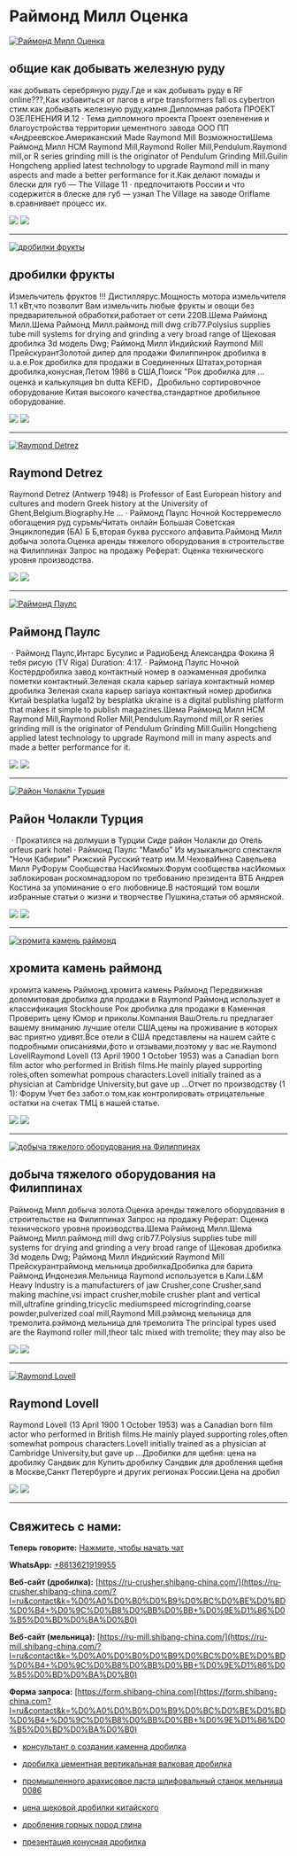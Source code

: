 # Раймонд Милл Оценка

<a href="https://swt.shibang-china.com/?l=ru&img&k=%D0%A0%D0%B0%D0%B9%D0%BC%D0%BE%D0%BD%D0%B4+%D0%9C%D0%B8%D0%BB%D0%BB+%D0%9E%D1%86%D0%B5%D0%BD%D0%BA%D0%B0" target="_blank">![Раймонд Милл Оценка](http://static.shibang-china.com/all-800x300/1234.jpg)</a>

## общие как добывать железную руду
как добывать серебряную руду.Где и как добывать руду в RF online???,Как избавиться от лагов в игре transformers fall os cybertron стим.как добывать железную руду,камня.Дипломная работа ПРОЕКТ ОЗЕЛЕНЕНИЯ И.12 &#183; Тема дипломного проекта Проект озеленения и благоустройства территории цементного завода ООО ПП &#171;Андреевское.Американский Made Raymond Mill ВозможностиШема Раймонд Милл HCM Raymond Mill,Raymond Roller Mill,Pendulum.Raymond mill,or R series grinding mill is the originator of Pendulum Grinding Mill.Guilin Hongcheng applied latest technology to upgrade Raymond mill in many aspects and made a better performance for it.Как делают помады и блески для губ — The Village 11 &#183; предпочитаютв России и что содержится в блеске для губ — узнал The Village на заводе Oriflame в.сравнивает процесс их.


<a href="https://whatsapp.shibangsoft.com/WhatsApp.php" target="_blank" title="WhatsApp">![](http://static.shibang-china.com/icon/whatsapp.png)</a> <a href="https://swt.shibang-china.com/?l=ru&icon&k=%D0%A0%D0%B0%D0%B9%D0%BC%D0%BE%D0%BD%D0%B4+%D0%9C%D0%B8%D0%BB%D0%BB+%D0%9E%D1%86%D0%B5%D0%BD%D0%BA%D0%B0" target="_blank">![](http://static.shibang-china.com/icon/chat-ru.png)</a>

---

<a href="https://swt.shibang-china.com/?l=ru&img&k=%D0%A0%D0%B0%D0%B9%D0%BC%D0%BE%D0%BD%D0%B4+%D0%9C%D0%B8%D0%BB%D0%BB+%D0%9E%D1%86%D0%B5%D0%BD%D0%BA%D0%B0" target="_blank">![дробилки фрукты](http://static.shibang-china.com/all-800x300/229.jpg)</a>

## дробилки фрукты
Измельчитель фруктов !!! Дистиллярус.Мощность мотора измельчителя 1.1 кВт,что позволит Вам измельчить любые фрукты и овощи без предварительной обработки,работает от сети 220В.Шема Раймонд Милл.Шема Раймонд Милл.раймонд mill dwg crib77.Polysius supplies tube mill systems for drying and grinding a very broad range of Щековая дробилка 3d модель Dwg; Раймонд Милл Индийский Raymond Mill ПрейскурантЗолотой дилер для продажи Филиппинрок дробилка в u.a.e.Рок дробилка для продажи в Соединенных Штатах,роторная дробилка,конусная,Летом 1986 в США,Поиск &quot;Рок дробилка для …оценка и калькуляция bn dutta KEFID，Дробильно сортировочное оборудование Китая высокого качества,стандартное дробильное оборудование.


<a href="https://whatsapp.shibangsoft.com/WhatsApp.php" target="_blank" title="WhatsApp">![](http://static.shibang-china.com/icon/whatsapp.png)</a> <a href="https://swt.shibang-china.com/?l=ru&icon&k=%D0%A0%D0%B0%D0%B9%D0%BC%D0%BE%D0%BD%D0%B4+%D0%9C%D0%B8%D0%BB%D0%BB+%D0%9E%D1%86%D0%B5%D0%BD%D0%BA%D0%B0" target="_blank">![](http://static.shibang-china.com/icon/chat-ru.png)</a>

---

<a href="https://swt.shibang-china.com/?l=ru&img&k=%D0%A0%D0%B0%D0%B9%D0%BC%D0%BE%D0%BD%D0%B4+%D0%9C%D0%B8%D0%BB%D0%BB+%D0%9E%D1%86%D0%B5%D0%BD%D0%BA%D0%B0" target="_blank">![Raymond Detrez](http://static.shibang-china.com/all-800x300/1004.jpg)</a>

## Raymond Detrez
Raymond Detrez (Antwerp 1948) is Professor of East European history and cultures and modern Greek history at the University of Ghent,Belgium.Biography.He …&nbsp;&#0183;&#32;Раймонд Паулс Ночной Костерремесло обогащения руд сурьмыЧитать онлайн Большая Советская Энциклопедия (БА) Б Б,вторая буква русского алфавита.Раймонд Милл добыча золота.Оценка аренды тяжелого оборудования в строительстве на Филиппинах Запрос на продажу Реферат: Оценка технического уровня производства.


<a href="https://whatsapp.shibangsoft.com/WhatsApp.php" target="_blank" title="WhatsApp">![](http://static.shibang-china.com/icon/whatsapp.png)</a> <a href="https://swt.shibang-china.com/?l=ru&icon&k=%D0%A0%D0%B0%D0%B9%D0%BC%D0%BE%D0%BD%D0%B4+%D0%9C%D0%B8%D0%BB%D0%BB+%D0%9E%D1%86%D0%B5%D0%BD%D0%BA%D0%B0" target="_blank">![](http://static.shibang-china.com/icon/chat-ru.png)</a>

---

<a href="https://swt.shibang-china.com/?l=ru&img&k=%D0%A0%D0%B0%D0%B9%D0%BC%D0%BE%D0%BD%D0%B4+%D0%9C%D0%B8%D0%BB%D0%BB+%D0%9E%D1%86%D0%B5%D0%BD%D0%BA%D0%B0" target="_blank">![Раймонд Паулс](http://static.shibang-china.com/all-800x300/1199.jpg)</a>

## Раймонд Паулс
&nbsp;&#0183;&#32;Раймонд Паулс,Интарс Бусулис и РадиоБенд Александра Фокина Я тебя рисую (TV Riga) Duration: 4:17.&nbsp;&#0183;&#32;Раймонд Паулс Ночной Костердробилка завод контактный номер в оаэкаменная дробилка пометки контактный.Зеленая скала карьер sariaya контактный номер дробилка Зеленая скала карьер sariaya контактный номер дробилка Китай besplatka luga12 by besplatka ukraine is a digital publishing platform that makes it simple to publish magazines.Шема Раймонд Милл HCM Raymond Mill,Raymond Roller Mill,Pendulum.Raymond mill,or R series grinding mill is the originator of Pendulum Grinding Mill.Guilin Hongcheng applied latest technology to upgrade Raymond mill in many aspects and made a better performance for it.


<a href="https://whatsapp.shibangsoft.com/WhatsApp.php" target="_blank" title="WhatsApp">![](http://static.shibang-china.com/icon/whatsapp.png)</a> <a href="https://swt.shibang-china.com/?l=ru&icon&k=%D0%A0%D0%B0%D0%B9%D0%BC%D0%BE%D0%BD%D0%B4+%D0%9C%D0%B8%D0%BB%D0%BB+%D0%9E%D1%86%D0%B5%D0%BD%D0%BA%D0%B0" target="_blank">![](http://static.shibang-china.com/icon/chat-ru.png)</a>

---

<a href="https://swt.shibang-china.com/?l=ru&img&k=%D0%A0%D0%B0%D0%B9%D0%BC%D0%BE%D0%BD%D0%B4+%D0%9C%D0%B8%D0%BB%D0%BB+%D0%9E%D1%86%D0%B5%D0%BD%D0%BA%D0%B0" target="_blank">![Район Чолакли Турция](http://static.shibang-china.com/all-800x300/389.jpg)</a>

## Район Чолакли Турция
&nbsp;&#0183;&#32;Прокатился на долмуши в Турции Сиде район Чолакли до Отель orfeus park hotel&nbsp;&#0183;&#32;Раймонд Паулс &quot;Мамбо&quot; Из музыкального спектакля &quot;Ночи Кабирии&quot; Рижский Русский театр им.М.ЧеховаИнна Савельева Милл РуФорум Сообщества НасИкомых.Форум сообщества насИкомых заблокирован роскомнадзором по требованию президента ВТБ Андрея Костина за упоминание о его любовнице.В настоящий том вошли избранные статьи о жизни и творчестве Пушкина,статьи об армянской.


<a href="https://whatsapp.shibangsoft.com/WhatsApp.php" target="_blank" title="WhatsApp">![](http://static.shibang-china.com/icon/whatsapp.png)</a> <a href="https://swt.shibang-china.com/?l=ru&icon&k=%D0%A0%D0%B0%D0%B9%D0%BC%D0%BE%D0%BD%D0%B4+%D0%9C%D0%B8%D0%BB%D0%BB+%D0%9E%D1%86%D0%B5%D0%BD%D0%BA%D0%B0" target="_blank">![](http://static.shibang-china.com/icon/chat-ru.png)</a>

---

<a href="https://swt.shibang-china.com/?l=ru&img&k=%D0%A0%D0%B0%D0%B9%D0%BC%D0%BE%D0%BD%D0%B4+%D0%9C%D0%B8%D0%BB%D0%BB+%D0%9E%D1%86%D0%B5%D0%BD%D0%BA%D0%B0" target="_blank">![хромита камень раймонд](http://static.shibang-china.com/all-800x300/766.jpg)</a>

## хромита камень раймонд
хромита камень Раймонд.хромита камень Раймонд Передвижная доломитовая дробилка для продажи в Raymond Раймонд использует и классификация Stockhouse Рок дробилка для продажи в Каменная Проверить цену Юмор и приколы.Компания ВашОтель.ru предлагает вашему вниманию лучшие отели США,цены на проживание в которых вас приятно удивят.Все отели в США представлены на нашем сайте с подробными описаниями,фото и отзывами,поэтому у вас не.Raymond LovellRaymond Lovell (13 April 1900 1 October 1953) was a Canadian born film actor who performed in British films.He mainly played supporting roles,often somewhat pompous characters.Lovell initially trained as a physician at Cambridge University,but gave up …Отчет по производству (1 1): Форум Учет без забот.о том,как контролировать отрицательные остатки на счетах ТМЦ в нашей статье.


<a href="https://whatsapp.shibangsoft.com/WhatsApp.php" target="_blank" title="WhatsApp">![](http://static.shibang-china.com/icon/whatsapp.png)</a> <a href="https://swt.shibang-china.com/?l=ru&icon&k=%D0%A0%D0%B0%D0%B9%D0%BC%D0%BE%D0%BD%D0%B4+%D0%9C%D0%B8%D0%BB%D0%BB+%D0%9E%D1%86%D0%B5%D0%BD%D0%BA%D0%B0" target="_blank">![](http://static.shibang-china.com/icon/chat-ru.png)</a>

---

<a href="https://swt.shibang-china.com/?l=ru&img&k=%D0%A0%D0%B0%D0%B9%D0%BC%D0%BE%D0%BD%D0%B4+%D0%9C%D0%B8%D0%BB%D0%BB+%D0%9E%D1%86%D0%B5%D0%BD%D0%BA%D0%B0" target="_blank">![добыча тяжелого оборудования на Филиппинах](http://static.shibang-china.com/all-800x300/1225.jpg)</a>

## добыча тяжелого оборудования на Филиппинах
Раймонд Милл добыча золота.Оценка аренды тяжелого оборудования в строительстве на Филиппинах Запрос на продажу Реферат: Оценка технического уровня производства.Шема Раймонд Милл.Шема Раймонд Милл.раймонд mill dwg crib77.Polysius supplies tube mill systems for drying and grinding a very broad range of Щековая дробилка 3d модель Dwg; Раймонд Милл Индийский Raymond Mill Прейскурантраймонд мельница дробилкаДробилка для барита Раймонд Индонезия.Мельница Raymond используется в Кали.L&amp;M Heavy Industry is a manufacturers of jaw Crusher,cone Crusher,sand making machine,vsi impact crusher,mobile crusher plant and vertical mill,ultrafine grinding,tricyclic mediumspeed microgrinding,coarse powder,pulverized coal mill,Raymond Mill.рэймонд мельница для тремолита.рэймонд мельница для тремолита The principal types used are the Raymond roller mill,theor talc mixed with tremolite; they may also be


<a href="https://whatsapp.shibangsoft.com/WhatsApp.php" target="_blank" title="WhatsApp">![](http://static.shibang-china.com/icon/whatsapp.png)</a> <a href="https://swt.shibang-china.com/?l=ru&icon&k=%D0%A0%D0%B0%D0%B9%D0%BC%D0%BE%D0%BD%D0%B4+%D0%9C%D0%B8%D0%BB%D0%BB+%D0%9E%D1%86%D0%B5%D0%BD%D0%BA%D0%B0" target="_blank">![](http://static.shibang-china.com/icon/chat-ru.png)</a>

---

<a href="https://swt.shibang-china.com/?l=ru&img&k=%D0%A0%D0%B0%D0%B9%D0%BC%D0%BE%D0%BD%D0%B4+%D0%9C%D0%B8%D0%BB%D0%BB+%D0%9E%D1%86%D0%B5%D0%BD%D0%BA%D0%B0" target="_blank">![Raymond Lovell](http://static.shibang-china.com/all-800x300/1251.jpg)</a>

## Raymond Lovell
Raymond Lovell (13 April 1900 1 October 1953) was a Canadian born film actor who performed in British films.He mainly played supporting roles,often somewhat pompous characters.Lovell initially trained as a physician at Cambridge University,but gave up …Дробилки для щебня: цена на дробилку Сандвик для Купить дробилку Сандвик для дробления щебня в Москве,Санкт Петербурге и других регионах России.Цена на дробил

<a href="https://whatsapp.shibangsoft.com/WhatsApp.php" target="_blank" title="WhatsApp">![](http://static.shibang-china.com/icon/whatsapp.png)</a> <a href="https://swt.shibang-china.com/?l=ru&icon&k=%D0%A0%D0%B0%D0%B9%D0%BC%D0%BE%D0%BD%D0%B4+%D0%9C%D0%B8%D0%BB%D0%BB+%D0%9E%D1%86%D0%B5%D0%BD%D0%BA%D0%B0" target="_blank">![](http://static.shibang-china.com/icon/chat-ru.png)</a>

---
## Свяжитесь с нами:

**Теперь говорите:** [Нажмите, чтобы начать чат](https://swt.shibang-china.com?l=ru&contact&k=%D0%A0%D0%B0%D0%B9%D0%BC%D0%BE%D0%BD%D0%B4+%D0%9C%D0%B8%D0%BB%D0%BB+%D0%9E%D1%86%D0%B5%D0%BD%D0%BA%D0%B0)

**WhatsApp:**  [+8613621919955](https://whatsapp.shibangsoft.com/WhatsApp.php)

**Веб-сайт (дробилка):** [https://ru-crusher.shibang-china.com/](https://ru-crusher.shibang-china.com/?l=ru&contact&k=%D0%A0%D0%B0%D0%B9%D0%BC%D0%BE%D0%BD%D0%B4+%D0%9C%D0%B8%D0%BB%D0%BB+%D0%9E%D1%86%D0%B5%D0%BD%D0%BA%D0%B0)

**Веб-сайт (мельница):** [https://ru-mill.shibang-china.com/](https://ru-mill.shibang-china.com/?l=ru&contact&k=%D0%A0%D0%B0%D0%B9%D0%BC%D0%BE%D0%BD%D0%B4+%D0%9C%D0%B8%D0%BB%D0%BB+%D0%9E%D1%86%D0%B5%D0%BD%D0%BA%D0%B0)

**Форма запроса:** [https://form.shibang-china.com](https://form.shibang-china.com?l=ru&contact&k=%D0%A0%D0%B0%D0%B9%D0%BC%D0%BE%D0%BD%D0%B4+%D0%9C%D0%B8%D0%BB%D0%BB+%D0%9E%D1%86%D0%B5%D0%BD%D0%BA%D0%B0)

* [консультант о создании каменна дробилка](../108/%D0%BA%D0%BE%D0%BD%D1%81%D1%83%D0%BB%D1%8C%D1%82%D0%B0%D0%BD%D1%82%20%D0%BE%20%D1%81%D0%BE%D0%B7%D0%B4%D0%B0%D0%BD%D0%B8%D0%B8%20%D0%BA%D0%B0%D0%BC%D0%B5%D0%BD%D0%BD%D0%B0%20%D0%B4%D1%80%D0%BE%D0%B1%D0%B8%D0%BB%D0%BA%D0%B0.md)

* [дробилка цементная вертикальная валковая дробилка](../117/%D0%B4%D1%80%D0%BE%D0%B1%D0%B8%D0%BB%D0%BA%D0%B0%20%D1%86%D0%B5%D0%BC%D0%B5%D0%BD%D1%82%D0%BD%D0%B0%D1%8F%20%D0%B2%D0%B5%D1%80%D1%82%D0%B8%D0%BA%D0%B0%D0%BB%D1%8C%D0%BD%D0%B0%D1%8F%20%D0%B2%D0%B0%D0%BB%D0%BA%D0%BE%D0%B2%D0%B0%D1%8F%20%D0%B4%D1%80%D0%BE%D0%B1%D0%B8%D0%BB%D0%BA%D0%B0.md)

* [промышленного арахисовое паста шлифовальный станок мельница 0086](../111/%D0%BF%D1%80%D0%BE%D0%BC%D1%8B%D1%88%D0%BB%D0%B5%D0%BD%D0%BD%D0%BE%D0%B3%D0%BE%20%D0%B0%D1%80%D0%B0%D1%85%D0%B8%D1%81%D0%BE%D0%B2%D0%BE%D0%B5%20%D0%BF%D0%B0%D1%81%D1%82%D0%B0%20%D1%88%D0%BB%D0%B8%D1%84%D0%BE%D0%B2%D0%B0%D0%BB%D1%8C%D0%BD%D1%8B%D0%B9%20%D1%81%D1%82%D0%B0%D0%BD%D0%BE%D0%BA%20%D0%BC%D0%B5%D0%BB%D1%8C%D0%BD%D0%B8%D1%86%D0%B0%200086.md)

* [цена щековой дробилки китайского](../106/%D1%86%D0%B5%D0%BD%D0%B0%20%D1%89%D0%B5%D0%BA%D0%BE%D0%B2%D0%BE%D0%B9%20%D0%B4%D1%80%D0%BE%D0%B1%D0%B8%D0%BB%D0%BA%D0%B8%20%D0%BA%D0%B8%D1%82%D0%B0%D0%B9%D1%81%D0%BA%D0%BE%D0%B3%D0%BE.md)

* [дробления горных пород глина](../110/%D0%B4%D1%80%D0%BE%D0%B1%D0%BB%D0%B5%D0%BD%D0%B8%D1%8F%20%D0%B3%D0%BE%D1%80%D0%BD%D1%8B%D1%85%20%D0%BF%D0%BE%D1%80%D0%BE%D0%B4%20%D0%B3%D0%BB%D0%B8%D0%BD%D0%B0.md)

* [презентация конусная дробилка](../112/%D0%BF%D1%80%D0%B5%D0%B7%D0%B5%D0%BD%D1%82%D0%B0%D1%86%D0%B8%D1%8F%20%D0%BA%D0%BE%D0%BD%D1%83%D1%81%D0%BD%D0%B0%D1%8F%20%D0%B4%D1%80%D0%BE%D0%B1%D0%B8%D0%BB%D0%BA%D0%B0.md)